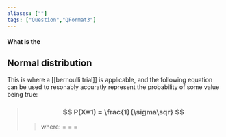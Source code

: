 ```yaml
---
aliases: [""]
tags: ["Question","QFormat3"]
---
```


#### What is the
## Normal distribution
This is where a [[bernoulli trial]] is applicable, and the following equation can be used to resonably accuratly represent the probability of some value being true:

> ### $$ P(X=1) = \frac{1}{\sigma\sqr} $$ 
>> where:
>> $=$ 
>> $=$
>> $=$